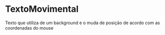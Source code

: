 # TextoMovimental
Texto que utiliza de um background e o muda de posição de acordo com as coordenadas do mouse
